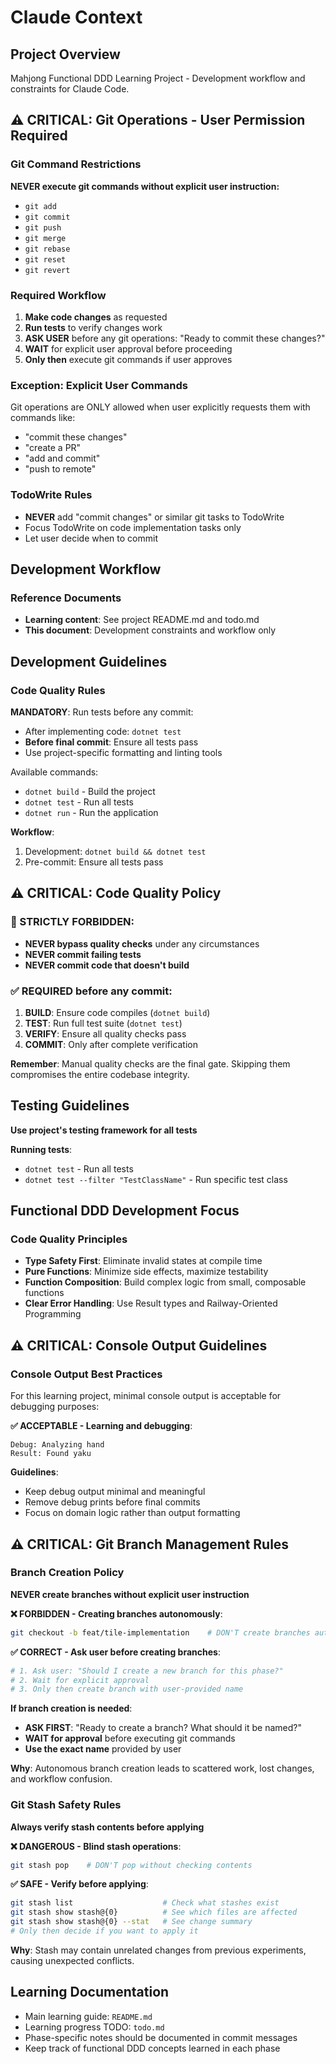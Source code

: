 # Claude Context

## Project Overview
Mahjong Functional DDD Learning Project - Development workflow and constraints for Claude Code.

## ⚠️ CRITICAL: Git Operations - User Permission Required

### Git Command Restrictions
**NEVER execute git commands without explicit user instruction:**

- `git add`
- `git commit` 
- `git push`
- `git merge`
- `git rebase`
- `git reset`
- `git revert`

### Required Workflow
1. **Make code changes** as requested
2. **Run tests** to verify changes work
3. **ASK USER** before any git operations: "Ready to commit these changes?"
4. **WAIT** for explicit user approval before proceeding
5. **Only then** execute git commands if user approves

### Exception: Explicit User Commands
Git operations are ONLY allowed when user explicitly requests them with commands like:
- "commit these changes"
- "create a PR"
- "add and commit"
- "push to remote"

### TodoWrite Rules
- **NEVER** add "commit changes" or similar git tasks to TodoWrite
- Focus TodoWrite on code implementation tasks only
- Let user decide when to commit

## Development Workflow

### Reference Documents
- **Learning content**: See project README.md and todo.md  
- **This document**: Development constraints and workflow only

## Development Guidelines

### Code Quality Rules
**MANDATORY**: Run tests before any commit:
- After implementing code: `dotnet test`
- **Before final commit**: Ensure all tests pass
- Use project-specific formatting and linting tools

Available commands:
- `dotnet build` - Build the project
- `dotnet test` - Run all tests
- `dotnet run` - Run the application

**Workflow**:
1. Development: `dotnet build && dotnet test`
2. Pre-commit: Ensure all tests pass

## ⚠️ CRITICAL: Code Quality Policy

### 🚫 STRICTLY FORBIDDEN:
- **NEVER bypass quality checks** under any circumstances
- **NEVER commit failing tests**
- **NEVER commit code that doesn't build**
### ✅ REQUIRED before any commit:
1. **BUILD**: Ensure code compiles (`dotnet build`)
2. **TEST**: Run full test suite (`dotnet test`)
3. **VERIFY**: Ensure all quality checks pass
4. **COMMIT**: Only after complete verification

**Remember**: Manual quality checks are the final gate. Skipping them compromises the entire codebase integrity.

## Testing Guidelines
**Use project's testing framework for all tests**

**Running tests**:
- `dotnet test` - Run all tests
- `dotnet test --filter "TestClassName"` - Run specific test class

## Functional DDD Development Focus

### Code Quality Principles
- **Type Safety First**: Eliminate invalid states at compile time
- **Pure Functions**: Minimize side effects, maximize testability  
- **Function Composition**: Build complex logic from small, composable functions
- **Clear Error Handling**: Use Result types and Railway-Oriented Programming

## ⚠️ CRITICAL: Console Output Guidelines

### Console Output Best Practices
For this learning project, minimal console output is acceptable for debugging purposes:

**✅ ACCEPTABLE - Learning and debugging**:
```
Debug: Analyzing hand
Result: Found yaku
```

**Guidelines**:
- Keep debug output minimal and meaningful
- Remove debug prints before final commits
- Focus on domain logic rather than output formatting

## ⚠️ CRITICAL: Git Branch Management Rules

### Branch Creation Policy
**NEVER create branches without explicit user instruction**

**❌ FORBIDDEN - Creating branches autonomously**:
```bash
git checkout -b feat/tile-implementation    # DON'T create branches automatically
```

**✅ CORRECT - Ask user before creating branches**:
```bash
# 1. Ask user: "Should I create a new branch for this phase?"
# 2. Wait for explicit approval
# 3. Only then create branch with user-provided name
```

**If branch creation is needed**:
- **ASK FIRST**: "Ready to create a branch? What should it be named?"
- **WAIT for approval** before executing git commands
- **Use the exact name** provided by user

**Why**: Autonomous branch creation leads to scattered work, lost changes, and workflow confusion.

### Git Stash Safety Rules
**Always verify stash contents before applying**

**❌ DANGEROUS - Blind stash operations**:
```bash
git stash pop    # DON'T pop without checking contents
```

**✅ SAFE - Verify before applying**:
```bash
git stash list                    # Check what stashes exist
git stash show stash@{0}          # See which files are affected
git stash show stash@{0} --stat   # See change summary
# Only then decide if you want to apply it
```

**Why**: Stash may contain unrelated changes from previous experiments, causing unexpected conflicts.

## Learning Documentation
- Main learning guide: `README.md`
- Learning progress TODO: `todo.md`
- Phase-specific notes should be documented in commit messages
- Keep track of functional DDD concepts learned in each phase
